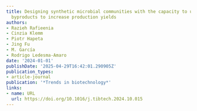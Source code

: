 ```yaml
---
title: Designing synthetic microbial communities with the capacity to upcycle fermentation
  byproducts to increase production yields
authors:
- Razieh Rafieenia
- Cinzia Klemm
- Piotr Hapeta
- Jing Fu
- M. García
- Rodrigo Ledesma‐Amaro
date: '2024-01-01'
publishDate: '2025-04-29T16:42:01.290905Z'
publication_types:
- article-journal
publication: '*Trends in biotechnology*'
links:
- name: URL
  url: https://doi.org/10.1016/j.tibtech.2024.10.015
---
```

